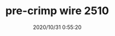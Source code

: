 ﻿---
layout: post 
title: pre-crimp wire 2510
tags: 
categories: wire-harness
overview: 
series: 2510
part_number: 4-2510-000
thumb_img: static/202010/458-thumb-20201031090227.jpg
small_img: static/202010/458-20201031090227.jpg
date: 2020/10/31 0:55:20
---



